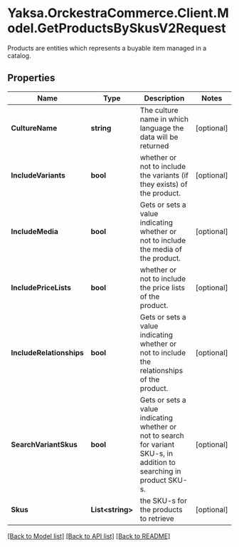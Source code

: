 # Yaksa.OrckestraCommerce.Client.Model.GetProductsBySkusV2Request
Products are entities which represents a buyable item managed in a catalog.

## Properties

Name | Type | Description | Notes
------------ | ------------- | ------------- | -------------
**CultureName** | **string** | The culture name in which language the data will be returned | [optional] 
**IncludeVariants** | **bool** | whether or not to include the variants (if they exists) of the product. | [optional] 
**IncludeMedia** | **bool** |  Gets or sets a value indicating whether or not to include the media of the product. | [optional] 
**IncludePriceLists** | **bool** | whether or not to include the price lists of the product. | [optional] 
**IncludeRelationships** | **bool** |  Gets or sets a value indicating whether or not to include the relationships of the product. | [optional] 
**SearchVariantSkus** | **bool** | Gets or sets a value indicating whether or not to search for variant SKU-s, in addition to searching in product SKU-s. | [optional] 
**Skus** | **List&lt;string&gt;** | the SKU-s for the products to retrieve | [optional] 

[[Back to Model list]](../README.md#documentation-for-models) [[Back to API list]](../README.md#documentation-for-api-endpoints) [[Back to README]](../README.md)

